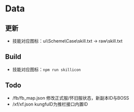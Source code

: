 # Data

## 更新
- 技能对应图标：ui\Scheme\Case\skill.txt -> raw\skill.txt

## Build
- 技能对应图标：`npm run skillicon`

## Todo
+ /fb/fb_map.json 修改正式服/怀旧服状态，新副本ID与BOSS
+ /xf/xf.json  kungfuID为推栏接口内置ID